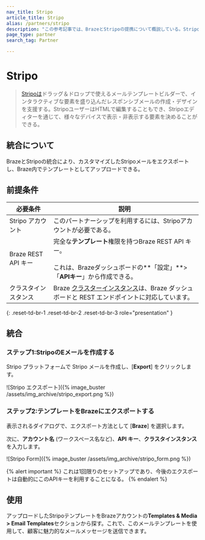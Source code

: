 ```yaml
---
nav_title: Stripo
article_title: Stripo
alias: /partners/stripo
description: "この参考記事では、BrazeとStripoの提携について概説している。Stripoは、ドラッグ＆ドロップでメールテンプレートを作成でき、インタラクティブな要素を含む洗練されたメールを簡単に作成できる。"
page_type: partner
search_tag: Partner

---
```


# Stripo

> [Stripoは](https://stripo.email/)ドラッグ＆ドロップで使えるメールテンプレートビルダーで、インタラクティブな要素を盛り込んだレスポンシブメールの作成・デザインを支援する。StripoユーザーはHTMLで編集することもでき、Stripoエディターを通じて、様々なデバイスで表示・非表示する要素を決めることができる。



## 統合について

BrazeとStripoの統合により、カスタマイズしたStripoメールをエクスポートし、Braze内でテンプレートとしてアップロードできる。

## 前提条件

| 必要条件 | 説明 |
| ------------| ----------- |
| Stripo アカウント | このパートナーシップを利用するには、Stripoアカウントが必要である。 |
| Braze REST API キー | 完全な**テンプレート**権限を持つBraze REST API キー。<br><br> これは、Brazeダッシュボードの**「設定」**>「**APIキー**」から作成できる。 |
| クラスタインスタンス | Braze [クラスターインスタンス]({{site.baseurl}}/api/basics/#endpoints)は、Braze ダッシュボードと REST エンドポイントに対応しています。  |
{: .reset-td-br-1 .reset-td-br-2 .reset-td-br-3 role="presentation" }

## 統合

### ステップ1:StripoのEメールを作成する

Stripo プラットフォームで Stripo メールを作成し、[**Export**] をクリックします。 

![Stripo エクスポート]({% image_buster /assets/img_archive/stripo_export.png %})

### ステップ2:テンプレートをBrazeにエクスポートする

表示されるダイアログで、エクスポート方法として [**Braze**] を選択します。 

次に、**アカウント名** (ワークスペース名など)、**API キー**、**クラスタインスタンス**を入力します。

![Stripo Form]({% image_buster /assets/img_archive/stripo_form.png %})

{% alert important %}
これは1回限りのセットアップであり、今後のエクスポートは自動的にこのAPIキーを利用することになる。
{% endalert %}

## 使用

アップロードしたStripoテンプレートをBrazeアカウントの**Templates & Media > Email Templates**セクションから探す。これで、このメールテンプレートを使用して、顧客に魅力的なメールメッセージを送信できます。


[1]: {{site.baseurl}}/user_guide/message_building_by_channel/email/creating_an_email_template/
